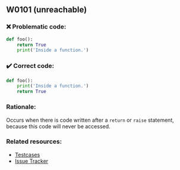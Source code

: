 ## W0101 (unreachable)

### :x: Problematic code:

```python
def foo():
    return True
    print('Inside a function.')
```

### :heavy_check_mark: Correct code:

```python
def foo():
    print('Inside a function.')
    return True
```

### Rationale:

Occurs when there is code written after a `return` or `raise` statement,
because this code will never be accessed.

### Related resources:

- [Testcases](https://github.com/PyCQA/pylint/blob/master/tests/functional/u/unreachable.py)
- [Issue Tracker](https://github.com/PyCQA/pylint/issues?q=is%3Aissue+%22unreachable%22+OR+%22W0101%22)
